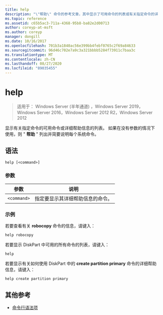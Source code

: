 ```yaml
---
title: help
description: "\"帮助\" 命令的参考文章，其中显示了可用命令的列表或有关指定命令的详细帮助信息。"
ms.topic: reference
ms.assetid: c65b5ac3-711a-4368-95b8-ba82e2d00713
author: coreyp-at-msft
ms.author: coreyp
manager: dongill
ms.date: 10/16/2017
ms.openlocfilehash: 701b3a1840ac56e399bb4febf0765c2f69a84633
ms.sourcegitcommit: 96d46c702e7a9c3a321bbbb5284f73911c7baa3c
ms.translationtype: MT
ms.contentlocale: zh-CN
ms.lasthandoff: 08/27/2020
ms.locfileid: "89035455"
---
```

# <a name="help"></a>help

> 适用于： Windows Server (半年通道) ，Windows Server 2019，Windows Server 2016，Windows Server 2012 R2，Windows Server 2012

显示有关指定命令的可用命令或详细帮助信息的列表。 如果在没有参数的情况下使用，则 " **帮助** " 列出并简要说明每个系统命令。

## <a name="syntax"></a>语法

```
help [<command>]
```

### <a name="parameters"></a>参数

| 参数 | 说明 |
| --------- | ----------- |
| `<command>` | 指定要显示其详细帮助信息的命令。 |

### <a name="examples"></a>示例

若要查看有关 **robocopy** 命令的信息，请键入：

```
help robocopy
```

若要显示 DiskPart 中可用的所有命令的列表，请键入：

```
help
```

若要显示有关如何使用 DiskPart 中的 **create partition primary** 命令的详细帮助信息，请键入：

```
help create partition primary
```

## <a name="additional-references"></a>其他参考

- [命令行语法项](command-line-syntax-key.md)
